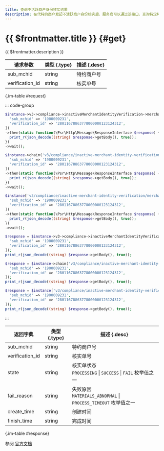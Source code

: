 ```yaml
---
title: 查询不活跃商户身份核实结果
description: 在代特约商户发起不活跃商户身份核实后，服务商可以通过该接口，查询特定特约商户下单笔核实单的核实结果。
---
```


# {{ $frontmatter.title }} {#get}

{{ $frontmatter.description }}

| 请求参数 | 类型 {.type} | 描述 {.desc}
| --- | --- | ---
| sub_mchid | string | 特约商户号
| verification_id | string | 核实单号

{.im-table #request}

::: code-group

```php [异步纯链式]
$instance->v3->compliance->inactiveMerchantIdentityVerification->merchants->_sub_mchid_->verifications->_verification_id_->getAsync([
  'sub_mchid' => '1900009231',
  'verification_id' => '28011678863778000000123124312',
])
->then(static function(\Psr\Http\Message\ResponseInterface $response) {
  print_r(json_decode((string) $response->getBody(), true));
})
->wait();
```

```php [异步声明式]
$instance->chain('v3/compliance/inactive-merchant-identity-verification/merchants/{sub_mchid}/verifications/{verification_id}')->getAsync([
  'sub_mchid' => '1900009231',
  'verification_id' => '28011678863778000000123124312',
])
->then(static function(\Psr\Http\Message\ResponseInterface $response) {
  print_r(json_decode((string) $response->getBody(), true));
})
->wait();
```

```php [异步属性式]
$instance['v3/compliance/inactive-merchant-identity-verification/merchants/{sub_mchid}/verifications/{verification_id}']->getAsync([
  'sub_mchid' => '1900009231',
  'verification_id' => '28011678863778000000123124312',
])
->then(static function(\Psr\Http\Message\ResponseInterface $response) {
  print_r(json_decode((string) $response->getBody(), true));
})
->wait();
```

```php [同步纯链式]
$response = $instance->v3->compliance->inactiveMerchantIdentityVerification->merchants->_sub_mchid_->verifications->_verification_id_->get([
  'sub_mchid' => '1900009231',
  'verification_id' => '28011678863778000000123124312',
]);
print_r(json_decode((string) $response->getBody(), true));
```

```php [同步声明式]
$response = $instance->chain('v3/compliance/inactive-merchant-identity-verification/merchants/{sub_mchid}/verifications/{verification_id}')->get([
  'sub_mchid' => '1900009231',
  'verification_id' => '28011678863778000000123124312',
]);
print_r(json_decode((string) $response->getBody(), true));
```

```php [同步属性式]
$response = $instance['v3/compliance/inactive-merchant-identity-verification/merchants/{sub_mchid}/verifications/{verification_id}']->get([
  'sub_mchid' => '1900009231',
  'verification_id' => '28011678863778000000123124312',
]);
print_r(json_decode((string) $response->getBody(), true));
```

:::

| 返回字典 | 类型 {.type} | 描述 {.desc}
| --- | --- | ---
| sub_mchid | string | 特约商户号
| verification_id | string | 核实单号
| state | string | 核实单状态<br/>`PROCESSING` \| `SUCCESS` \| `FAIL` 枚举值之一
| fail_reason | string | 失败原因<br/>`MATERIALS_ABNORMAL` \| `PROCESS_TIMEOUT` 枚举值之一
| create_time | string | 创建时间
| finish_time | string | 完成时间

{.im-table #response}

参阅 [官方文档](https://pay.weixin.qq.com/docs/partner/apis/inactive-merchant-identity-verification/inactive-mch-identity-verification/query-inactive-merchant-identity-verification.html)

